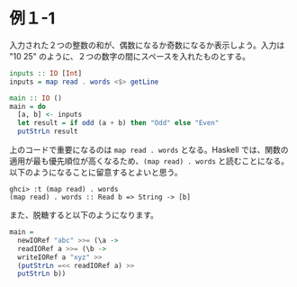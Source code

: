 # 例１-1

入力された２つの整数の和が、偶数になるか奇数になるか表示しよう。入力は "10 25" のように、２つの数字の間にスペースを入れたものとする。

```Haskell
inputs :: IO [Int]
inputs = map read . words <$> getLine

main :: IO ()
main = do
  [a, b] <- inputs
  let result = if odd (a + b) then "Odd" else "Even"
  putStrLn result
```

上のコードで重要になるのは `map read . words` となる。Haskell では、関数の適用が最も優先順位が高くなるため、`(map read) . words` と読むことになる。<br>
以下のようになることに留意するとよいと思う。

```
ghci> :t (map read) . words
(map read) . words :: Read b => String -> [b]
```

また、脱糖すると以下のようになります。
```Haskell
main =
  newIORef "abc" >>= (\a ->
  readIORef a >>= (\b ->
  writeIORef a "xyz" >>
  (putStrLn =<< readIORef a) >>
  putStrLn b))
```
